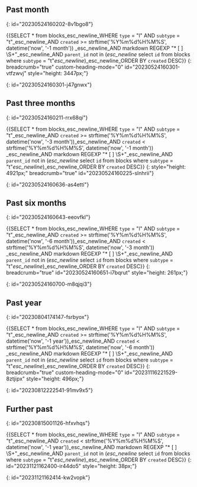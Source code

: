 ## Past month
{: id="20230524160202-8v1bgo8"}

{{SELECT * from blocks_esc_newline_WHERE `type` = &quot;l&quot; AND `subtype` = &quot;t&quot;_esc_newline_AND `created` &gt;= strftime('%Y%m%d%H%M%S', datetime('now', '-1 month')) _esc_newline_AND markdown REGEXP &quot;\* \[ \] \S+&quot;_esc_newline_AND `parent_id` not in (_esc_newline_  select `id` from blocks where `subtype` = &quot;t&quot;_esc_newline_)_esc_newline_ORDER BY `created` DESC}}
{: breadcrumb="true" custom-heading-mode="0" id="20230524160301-vtfzwvj" style="height: 3447px;"}

{: id="20230524160301-j47gnwx"}

## Past three months
{: id="20230524160211-rrx68qi"}

{{SELECT * from blocks_esc_newline_WHERE `type` = &quot;l&quot; AND `subtype` = &quot;t&quot;_esc_newline_AND `created` &gt;= strftime('%Y%m%d%H%M%S', datetime('now', '-3 month'))_esc_newline_AND `created` &lt; strftime('%Y%m%d%H%M%S', datetime('now', '-1 month')) _esc_newline_AND markdown REGEXP &quot;\* \[ \] \S+&quot;_esc_newline_AND `parent_id` not in (_esc_newline_  select `id` from blocks where `subtype` = &quot;t&quot;_esc_newline_)_esc_newline_ORDER BY `created` DESC}}
{: style="height: 4921px;" breadcrumb="true" id="20230524160225-slnhrii"}

{: id="20230524160636-as4etti"}

## Past six months
{: id="20230524160643-eeovfkl"}

{{SELECT * from blocks_esc_newline_WHERE `type` = &quot;l&quot; AND `subtype` = &quot;t&quot;_esc_newline_AND `created` &gt;= strftime('%Y%m%d%H%M%S', datetime('now', '-6 month'))_esc_newline_AND `created` &lt; strftime('%Y%m%d%H%M%S', datetime('now', '-3 month')) _esc_newline_AND markdown REGEXP &quot;\* \[ \] \S+&quot;_esc_newline_AND `parent_id` not in (_esc_newline_  select `id` from blocks where `subtype` = &quot;t&quot;_esc_newline_)_esc_newline_ORDER BY `created` DESC}}
{: breadcrumb="true" id="20230524160651-i7bqrut" style="height: 261px;"}

{: id="20230524160700-m8qjqi3"}

## Past year
{: id="20230804174147-fsrbyox"}

{{SELECT * from blocks_esc_newline_WHERE `type` = &quot;l&quot; AND `subtype` = &quot;t&quot;_esc_newline_AND `created` &gt;= strftime('%Y%m%d%H%M%S', datetime('now', '-1 year'))_esc_newline_AND `created` &lt; strftime('%Y%m%d%H%M%S', datetime('now', '-6 month')) _esc_newline_AND markdown REGEXP &quot;\* \[ \] \S+&quot;_esc_newline_AND `parent_id` not in (_esc_newline_  select `id` from blocks where `subtype` = &quot;t&quot;_esc_newline_)_esc_newline_ORDER BY `created` DESC}}
{: breadcrumb="true" custom-heading-mode="0" id="20231116221529-8ztjipx" style="height: 496px;"}

{: id="20230812222541-91mv9x5"}

## Further past
{: id="20230815001126-hfxvhqs"}

{{SELECT * from blocks_esc_newline_WHERE `type` = &quot;l&quot; AND `subtype` = &quot;t&quot;_esc_newline_AND `created` &lt; strftime('%Y%m%d%H%M%S', datetime('now', '-1 year'))_esc_newline_AND markdown REGEXP &quot;\* \[ \] \S+&quot;_esc_newline_AND `parent_id` not in (_esc_newline_  select `id` from blocks where `subtype` = &quot;t&quot;_esc_newline_)_esc_newline_ORDER BY `created` DESC}}
{: id="20231121162400-ir44do5" style="height: 38px;"}

{: id="20231121162414-kw2vopk"}
